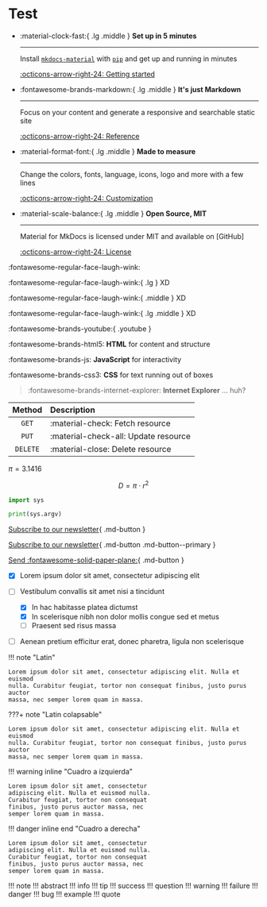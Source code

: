 



# Test




<div class="grid cards" markdown>

-   :material-clock-fast:{ .lg .middle } __Set up in 5 minutes__

    ---

    Install [`mkdocs-material`](#) with [`pip`](#) and get up
    and running in minutes

    [:octicons-arrow-right-24: Getting started](#)

-   :fontawesome-brands-markdown:{ .lg .middle } __It's just Markdown__

    ---

    Focus on your content and generate a responsive and searchable static site

    [:octicons-arrow-right-24: Reference](#)

-   :material-format-font:{ .lg .middle } __Made to measure__

    ---

    Change the colors, fonts, language, icons, logo and more with a few lines

    [:octicons-arrow-right-24: Customization](#)

-   :material-scale-balance:{ .lg .middle } __Open Source, MIT__

    ---

    Material for MkDocs is licensed under MIT and available on [GitHub]

    [:octicons-arrow-right-24: License](#)

</div>


:fontawesome-regular-face-laugh-wink:

:fontawesome-regular-face-laugh-wink:{ .lg }  XD

:fontawesome-regular-face-laugh-wink:{ .middle }  XD

:fontawesome-regular-face-laugh-wink:{ .lg .middle } XD


:fontawesome-brands-youtube:{ .youtube }

<div class="grid cards" markdown>

:fontawesome-brands-html5: __HTML__ for content and structure

:fontawesome-brands-js: __JavaScript__ for interactivity

:fontawesome-brands-css3: __CSS__ for text running out of boxes

> :fontawesome-brands-internet-explorer: __Internet Explorer__ ... huh?

</div>


| Method      | Description    |
| :------: | :-------------- |
| `GET`       | :material-check:     Fetch resource  |
| `PUT`       | :material-check-all: Update resource |
| `DELETE`    | :material-close:     Delete resource |


$\pi = 3.1416$


$$D = \pi \cdot r^{2}$$


``` py  title="leer argumentos" hl_lines="3"
import sys

print(sys.argv)
```


[Subscribe to our newsletter](#){ .md-button }

[Subscribe to our newsletter](#){ .md-button .md-button--primary }

[Send :fontawesome-solid-paper-plane:](#){ .md-button }




- [x] Lorem ipsum dolor sit amet, consectetur adipiscing elit
- [ ] Vestibulum convallis sit amet nisi a tincidunt
    * [x] In hac habitasse platea dictumst
    * [x] In scelerisque nibh non dolor mollis congue sed et metus
    * [ ] Praesent sed risus massa
- [ ] Aenean pretium efficitur erat, donec pharetra, ligula non scelerisque


!!! note "Latin"

    Lorem ipsum dolor sit amet, consectetur adipiscing elit. Nulla et euismod
    nulla. Curabitur feugiat, tortor non consequat finibus, justo purus auctor
    massa, nec semper lorem quam in massa.


???+ note "Latin colapsable"

    Lorem ipsum dolor sit amet, consectetur adipiscing elit. Nulla et euismod
    nulla. Curabitur feugiat, tortor non consequat finibus, justo purus auctor
    massa, nec semper lorem quam in massa.

!!! warning inline "Cuadro a izquierda"

    Lorem ipsum dolor sit amet, consectetur
    adipiscing elit. Nulla et euismod nulla.
    Curabitur feugiat, tortor non consequat
    finibus, justo purus auctor massa, nec
    semper lorem quam in massa.

!!! danger inline end "Cuadro a derecha"

    Lorem ipsum dolor sit amet, consectetur
    adipiscing elit. Nulla et euismod nulla.
    Curabitur feugiat, tortor non consequat
    finibus, justo purus auctor massa, nec
    semper lorem quam in massa.




!!! note
!!! abstract
!!! info
!!! tip
!!! success
!!! question
!!! warning
!!! failure
!!! danger
!!! bug
!!! example
!!! quote

